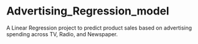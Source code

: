 # Advertising_Regression_model
A Linear Regression project to predict product sales based on advertising spending across TV, Radio, and Newspaper.
